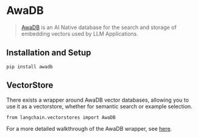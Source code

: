 AwaDB
=====

> [AwaDB](https://github.com/awa-ai/awadb) is an AI Native database for the search and storage of embedding vectors used by LLM Applications.

Installation and Setup[​](#installation-and-setup "Direct link to Installation and Setup")
------------------------------------------------------------------------------------------

    pip install awadb

VectorStore[​](#vectorstore "Direct link to VectorStore")
---------------------------------------------------------

There exists a wrapper around AwaDB vector databases, allowing you to use it as a vectorstore, whether for semantic search or example selection.

    from langchain.vectorstores import AwaDB

For a more detailed walkthrough of the AwaDB wrapper, see [here](/docs/modules/data_connection/vectorstores/integrations/awadb.html).